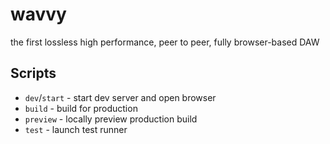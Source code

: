 # wavvy

the first lossless high performance, peer to peer, fully browser-based DAW

## Scripts

- `dev`/`start` - start dev server and open browser
- `build` - build for production
- `preview` - locally preview production build
- `test` - launch test runner
